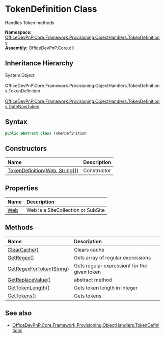 # TokenDefinition Class
 Handles Token methods   

**Namespace:** [OfficeDevPnP.Core.Framework.Provisioning.ObjectHandlers.TokenDefinitions](OfficeDevPnP.Core.Framework.Provisioning.ObjectHandlers.TokenDefinitions.md)  
**Assembly:** OfficeDevPnP.Core.dll  
## Inheritance Hierarchy
System.Object  
&ensp;OfficeDevPnP.Core.Framework.Provisioning.ObjectHandlers.TokenDefinitions.TokenDefinition  
&emsp;[OfficeDevPnP.Core.Framework.Provisioning.ObjectHandlers.TokenDefinitions.DateNowToken](OfficeDevPnP.Core.Framework.Provisioning.ObjectHandlers.TokenDefinitions.DateNowToken.md)  
## Syntax
```C#
public abstract class TokenDefinition
```
## Constructors
|**Name**|**Description**|
|:-----|:-----|
| [TokenDefinition(Web, String[])](OfficeDevPnP.Core.Framework.Provisioning.ObjectHandlers.TokenDefinitions.TokenDefinition.ctor1.md) | Constructor 
## Properties
|**Name**|**Description**|
|:-----|:-----|
| [Web](OfficeDevPnP.Core.Framework.Provisioning.ObjectHandlers.TokenDefinitions.TokenDefinition.Web.md) | Web is a SiteCollection or SubSite
## Methods
|**Name**|**Description**|
|:-----|:-----|
| [ClearCache()](OfficeDevPnP.Core.Framework.Provisioning.ObjectHandlers.TokenDefinitions.TokenDefinition.80c607ba.md) | Clears cache
| [GetRegex()](OfficeDevPnP.Core.Framework.Provisioning.ObjectHandlers.TokenDefinitions.TokenDefinition.156803af.md) | Gets array of regular expressions
| [GetRegexForToken(String)](OfficeDevPnP.Core.Framework.Provisioning.ObjectHandlers.TokenDefinitions.TokenDefinition.f6a13dab.md) | Gets regular expressionf for the given token
| [GetReplaceValue()](OfficeDevPnP.Core.Framework.Provisioning.ObjectHandlers.TokenDefinitions.TokenDefinition.e3816095.md) | abstract method
| [GetTokenLength()](OfficeDevPnP.Core.Framework.Provisioning.ObjectHandlers.TokenDefinitions.TokenDefinition.f9007d89.md) | Gets token length in integer
| [GetTokens()](OfficeDevPnP.Core.Framework.Provisioning.ObjectHandlers.TokenDefinitions.TokenDefinition.a19a3a91.md) | Gets tokens
## See also
- [OfficeDevPnP.Core.Framework.Provisioning.ObjectHandlers.TokenDefinitions](OfficeDevPnP.Core.Framework.Provisioning.ObjectHandlers.TokenDefinitions.md)
